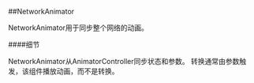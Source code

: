 ##NetworkAnimator

NetworkAnimator用于同步整个网络的动画。


####细节

NetworkAnimator从AnimatorController同步状态和参数。
转换通常由参数触发，该组件播放动画，而不是转换。